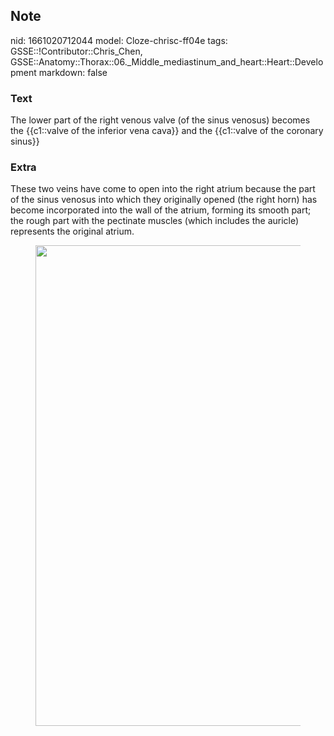 ## Note
nid: 1661020712044
model: Cloze-chrisc-ff04e
tags: GSSE::!Contributor::Chris_Chen, GSSE::Anatomy::Thorax::06._Middle_mediastinum_and_heart::Heart::Development
markdown: false

### Text
<div class='toggle'>
  The lower part of the right venous valve (of the sinus venosus)
  becomes the {{c1::valve of the inferior vena cava}} and the
  {{c1::valve of the coronary sinus}}
</div>

### Extra
<p id="9a068a07-7641-4e5a-898e-7a86d2671861" class="">These two
veins have come to open into the right atrium because the part of
the sinus venosus into which they originally opened (the right
horn) has become incorporated into the wall of the atrium, forming
its smooth part; the rough part with the pectinate muscles (which
includes the auricle) represents the original atrium.
<figure id="a62a7618-4746-4ae1-8c04-e1a5a2696307" class="image">
  <a href= 
  "Development%20a53d4c825df44f8fb462f3ca59f85760/Untitled%203.png">
  <img style="width:769px" src= 
  "e313ae33adfde77aeebe37b425f7fe17be92e2a5.png"></a>
</figure>
